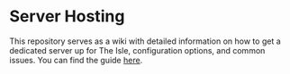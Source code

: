 # Server Hosting
This repository serves as a wiki with detailed information on how to get a dedicated server up for The Isle, configuration options, and common issues. You can find the guide [here](https://github.com/TheIsleGame/server-hosting/wiki).
